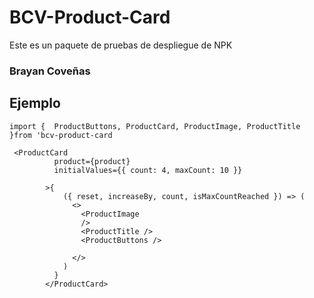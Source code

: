 # BCV-Product-Card

Este es un paquete de pruebas de despliegue de NPK

### Brayan Coveñas

## Ejemplo

```
import {  ProductButtons, ProductCard, ProductImage, ProductTitle }from 'bcv-product-card
```

```
 <ProductCard
          product={product}
          initialValues={{ count: 4, maxCount: 10 }}

        >{
            ({ reset, increaseBy, count, isMaxCountReached }) => (
              <>
                <ProductImage
                />
                <ProductTitle />
                <ProductButtons />

              </>
            )
          }
        </ProductCard>
```
